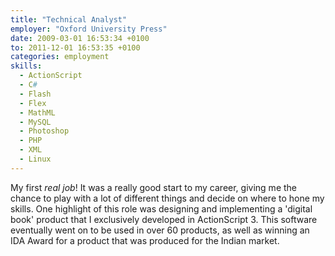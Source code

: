 ```yaml
---
title: "Technical Analyst"
employer: "Oxford University Press"
date: 2009-03-01 16:53:34 +0100
to: 2011-12-01 16:53:35 +0100
categories: employment
skills:
  - ActionScript
  - C#
  - Flash
  - Flex
  - MathML
  - MySQL
  - Photoshop
  - PHP
  - XML
  - Linux
---
```


My first _real job_! It was a really good start to my career, giving me the chance to play with a lot of different things and decide on where to hone my skills. One highlight of this role was designing and implementing a 'digital book' product that I exclusively developed in ActionScript 3. This software eventually went on to be used in over 60 products, as well as winning an IDA Award for a product that was produced for the Indian market.
